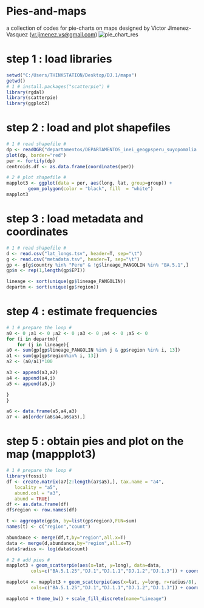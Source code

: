 # Pies-and-maps
a collection of codes for pie-charts on maps designed by Victor Jimenez-Vasquez (vr.jimenez.vs@gmail.com)
![pie_chart_res](https://github.com/Vjimenez-vasquez/Pies-and-maps/assets/89874227/35363f88-26e7-4a35-a96e-a7f742e74de0)

# step 1 : load libraries
```r
setwd("C:/Users/THINKSTATION/Desktop/DJ.1/mapa")
getwd()
# 1 # install.packages("scatterpie") #
library(rgdal)
library(scatterpie)
library(ggplot2)
```

# step 2 : load and plot shapefiles
```r
# 1 # read shapefile #
dp <- readOGR("departamentos/DEPARTAMENTOS_inei_geogpsperu_suyopomalia.shp")
plot(dp, border="red")
per <- fortify(dp)
centroids.df <- as.data.frame(coordinates(per))

# 2 # plot shapefile #
mapplot3 <- ggplot(data = per, aes(long, lat, group=group)) +
  		geom_polygon(color = "black", fill  = "white")
mapplot3
```

# step 3 : load metadata and coordinates
```r
# 1 # read shapefile #
d <- read.csv("lat_longs.tsv", header=T, sep="\t")
g <- read.csv("metadata.tsv", header=T, sep="\t")
gp <- g[g$country %in% "Peru" & !g$lineage_PANGOLIN %in% "BA.5.1",]
gp$n <- rep(1,length(gp$EPI))

lineage <- sort(unique(gp$lineage_PANGOLIN))
departm <- sort(unique(gp$region))
```

# step 4 : estimate frequencies 
```r
# 1 # prepare the loop #
a0 <- 0 ;a1 <- 0 ;a2 <- 0 ;a3 <- 0 ;a4 <- 0 ;a5 <- 0
for (i in departm){
	for (j in lineage){
a0 <- sum(gp[gp$lineage_PANGOLIN %in% j & gp$region %in% i, 13])
a1 <- sum(gp[gp$region%in% i, 13])
a2 <- (a0/a1)*100

a3 <- append(a3,a2)
a4 <- append(a4,i)
a5 <- append(a5,j)

}
}

a6 <- data.frame(a5,a4,a3)
a7 <- a6[order(a6$a4,a6$a5),]
```

# step 5 : obtain pies and plot on the map (mappplot3)
```r
# 1 # prepare the loop #
library(fossil)
df <- create.matrix(a7[2:length(a7$a5),], tax.name = "a4",
   locality = "a5",
   abund.col = "a3",
   abund = TRUE)
df <- as.data.frame(df)
df$region <- row.names(df)

t <- aggregate(gp$n, by=list(gp$region),FUN=sum)
names(t) <- c("region","count")

abundance <- merge(df,t,by="region",all.x=T)
data <- merge(d,abundance,by="region",all.x=T)
data$radius <- log(data$count)

# 2 # add pies #
mapplot3 + geom_scatterpie(aes(x=lat, y=long), data=data, 
	     cols=c("BA.5.1.25","DJ.1","DJ.1.1","DJ.1.2","DJ.1.3")) + coord_fixed()

mapplot4 <- mapplot3 + geom_scatterpie(aes(x=lat, y=long, r=radius/8), data=data, 
	     cols=c("BA.5.1.25","DJ.1","DJ.1.1","DJ.1.2","DJ.1.3")) + coord_fixed()

mapplot4 + theme_bw() + scale_fill_discrete(name="Lineage")
```
